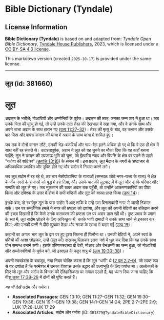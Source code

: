 # Bible Dictionary (Tyndale)

## License Information

**Bible Dictionary (Tyndale)** is based on and adapted from: _Tyndale Open Bible Dictionary_, [Tyndale House Publishers](https://tyndaleopenresources.com/), 2023, which is licensed under a [CC BY-SA 4.0 license](https://creativecommons.org/licenses/by-sa/4.0/legalcode.en).

This markdown version (created `2025-10-17`) is provided under the same license.



--------------------------------

## लूत (id: 381660)

लूत
===

अब्राहम के भतीजे; मोआबियों और अम्मोनियों के पूर्वज। अब्राहम की तरह, उनका जन्म ऊर में हुआ था। जब उनके पिता की मृत्यु हो गई, तो उन्हें उनके दादा तेरह की देखभाल में रखा गया, और वे उनके साथ और अपने चाचा अब्राम के साथ हारान गए ([उत्प 11:27–32](https://ref.ly/Gen11:27-Gen11:32))। तेरह की मृत्यु के बाद, वह कनान और उसके बाद मिस्र और वापस कनान की यात्रा में अब्राम के साथ यात्रा में शामिल हुए।

जब तक वे दोनों कनान लौटे, उनकी भेड़\-बकरियाँ और गाय\-बैल इतने अधिक हो गए थे कि वे एक ही क्षेत्र में साथ नहीं रह सकते थे। उदारतापूर्वक, अब्राम ने लूत को यह चुनने का मौका दिया कि वह कहाँ बसना चाहेंगे; लूत ने यरदन की उपजाऊ भूमि को चुना, जो ईश्वरीय न्याय और विपत्ति के क्षेत्र पर पड़ने से पहले "यहोवा की वाटिका" ([उत्पत्ति 13:10](https://ref.ly/Gen13:10)) के समान थी। इस प्रकार, लूत मैदान के नगरों के भ्रष्टाचार से अधिकाधिक प्रभावित और दूषित होते गए और सदोम में निवास करने लगे।

जब लूत सदोम में रह रहे थे, तब चार मेसोपोटामिया के राजाओं (सम्भवतः छोटे नगर\-राज्य के राजा) ने क्षेत्र के पाँच नगरों के राजाओं को युद्ध में हरा दिया, और उसके बाद की लूटपाट में वे लूत और उनके परिवार और सम्पति को लूट ले गए। जब ​​नुकसान की खबर अब्राम तक पहुँची, तो उन्होंने आक्रमणकारियों का पीछा किया और दमिश्क के उत्तर में होबा में सभी बन्दियों और लूट को वापस प्राप्त किया ([उत्प 14](https://ref.ly/Gen14:1-Gen14:24))।

इसके बाद, दो स्वर्गदूत लूत के पास सदोम में आए ताकि वे उन्हें उस विनाशकारी नगर से जल्दी निकाल सकें। उन पर समलैंगिक हमले ने नगर की भ्रष्टता को दर्शाया, और लूत की अपनी बेटियों का बलिदान करने की इच्छा दिखाती है कि कैसे उनके वातावरण की भ्रष्टता उन पर असर डाल रही थी। दुष्ट प्रभाव के प्रमाण के रूप में, लूत सदोम छोड़ने के लिए अनिच्छुक थे; उनके भावी दामादों ने उनके साथ जाने से इनकार कर दिया; और उनकी पत्नी ने पीछे मुड़कर देखा और नमक के खम्भा में बदल गईं ([उत्प 19](https://ref.ly/Gen19:1-Gen19:38))।

कहानी का अगला भाग लूत के द्वार पर हुए दृश्य जितना ही घिनौना था। उनकी बेटियों ने, अपने स्वयं के पतियों की आशा छोड़कर, उन्हें (लूत को) दाखमधु पिलाकर इतना नशे में धुत कर दिया कि वह उनके साथ यौन सम्बन्ध बनाने लगी। इसके परिणामस्वरूप दो बेटों, मोआब और बेनअम्मी का जन्म हुआ, जो मोआबियों और अम्मोनवंशियों के पूर्वज बने, जो इस्राएल के कट्टर शत्रु थे ([उत्प 19:30–38](https://ref.ly/Gen19:30-Gen19:38))।

अपनी स्वच्छंदता के बावजूद, नया नियम घोषित करता है कि लूत “धर्मी” थे ([2 पत 2:7–9](https://ref.ly/2Pet2:7-2Pet2:9)), जो स्पष्ट रूप से यह दर्शाता है कि परमेश्वर में उनका विश्वास उनके उद्धार की प्रत्याभूति के लिए पर्याप्त था। आलोचकों के लिए जो लूत और सदोम के विनाश की ऐतिहासिकता पर सवाल उठाते हैं, यह ध्यान दिया जाना चाहिए कि यीशु [लूका 17:28–29](https://ref.ly/Luke17:28-Luke17:29) में दोनों की पुष्टि करते हैं।

*यह भी देखें* सदोम और गमोरा।

* **Associated Passages:** GEN 13:10; GEN 11:27–GEN 11:32; GEN 19:30–GEN 19:38; GEN 19:1–GEN 19:38; GEN 14:1–GEN 14:24; 2PE 2:7–2PE 2:9; LUK 17:28–LUK 17:29
* **Associated Articles:** सदोम और गमोरा (ID: `381879@TyndaleBibleDictionary`)

